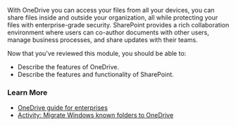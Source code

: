 With OneDrive you can access your files from all your devices, you can share files inside and outside your organization, all while protecting your files with enterprise-grade security. SharePoint provides a rich collaboration environment where users can co-author documents with other users, manage business processes, and share updates with their teams.

Now that you’ve reviewed this module, you should be able to:

 -  Describe the features of OneDrive.
 -  Describe the features and functionality of SharePoint.

### Learn More

 -  [OneDrive guide for enterprises](/onedrive/plan-onedrive-enterprise)
 -  [Activity: Migrate Windows known folders to OneDrive](https://mslearn.cloudguides.com/guides/Migrate%20Windows%20known%20folders%20to%20OneDrive)
